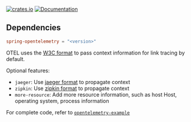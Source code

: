 [![crates.io](https://img.shields.io/crates/v/spring-opentelemetry.svg)](https://crates.io/crates/spring-opentelemetry)
[![Documentation](https://docs.rs/spring-opentelemetry/badge.svg)](https://docs.rs/spring-opentelemetry)

## Dependencies

```toml
spring-opentelemetry = "<version>"
```

OTEL uses the [W3C format](https://github.com/w3c/trace-context) to pass context information for link tracing by default.

Optional features:
* `jaeger`: Use [jaeger format](https://www.jaegertracing.io/docs/1.18/client-libraries/#propagation-format) to propagate context
* `zipkin`: Use [zipkin format](https://github.com/openzipkin/b3-propagation) to propagate context
* `more-resource`: Add more resource information, such as host Host, operating system, process information

For complete code, refer to [`opentelemetry-example`](https://github.com/spring-rs/spring-rs/tree/master/examples/opentelemetry-example)